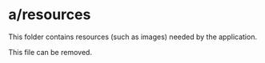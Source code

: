 # a/resources

This folder contains resources (such as images) needed by the application. 

This file can be removed.
